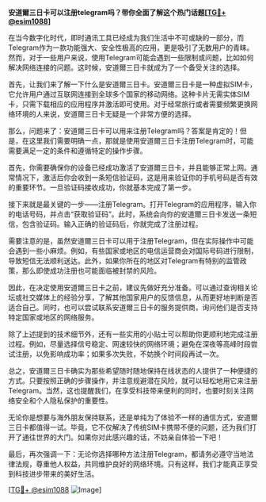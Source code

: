 **安道爾三日卡可以注册telegram吗？带你全面了解这个热门话题[[TG💪+ @esim1088](https://t.me/s/esim1088)]**

在当今数字化时代，即时通讯工具已经成为我们生活中不可或缺的一部分，而Telegram作为一款功能强大、安全性极高的应用，更是吸引了无数用户的青睐。然而，对于一些用户来说，使用Telegram可能会遇到一些限制或问题，比如如何解决网络连接的问题。这时候，安道爾三日卡就成为了一个备受关注的选择。

首先，让我们来了解一下什么是安道爾三日卡。安道爾三日卡是一种虚拟SIM卡，它允许用户通过互联网连接到全球多个国家的移动网络。这种卡片无需实体SIM卡，只需下载相应的应用程序并激活即可使用。对于经常旅行或者需要频繁更换网络环境的人来说，安道爾三日卡无疑是一个非常方便的选择。

那么，问题来了：安道爾三日卡可以用来注册Telegram吗？答案是肯定的！但是，在这里我们需要明确一点，那就是使用安道爾三日卡注册Telegram时，可能需要满足一定的条件和遵循特定的操作步骤。

首先，你需要确保你的设备已经成功激活了安道爾三日卡，并且能够正常上网。通常情况下，激活后你会收到一条短信验证码，这是用来验证你的手机号码是否有效的重要环节。一旦验证码接收成功，你就基本完成了第一步。

接下来就是最关键的一步——注册Telegram。打开Telegram的应用程序，输入你的电话号码，并点击“获取验证码”。此时，系统会向你的安道爾三日卡发送一条短信，包含验证码。输入正确的验证码后，你就完成了注册过程。

需要注意的是，虽然安道爾三日卡可以用于注册Telegram，但在实际操作中可能会遇到一些小麻烦。例如，有些国家或地区的电信运营商会对国际号码进行限制，导致短信无法顺利送达。此外，如果你所在的地区对Telegram有特别的监管政策，那么即使成功注册也可能面临被封禁的风险。

因此，在决定使用安道爾三日卡之前，建议先做好充分准备。可以通过查询相关论坛或社交媒体上的经验分享，了解其他国家用户的反馈信息，从而更好地判断是否适合自己。同时，也可以尝试联系安道爾三日卡的服务提供商，询问他们是否支持特定国家或地区的网络服务。

除了上述提到的技术细节外，还有一些实用的小贴士可以帮助你更顺利地完成注册过程。例如，尽量选择信号稳定、网速较快的网络环境；避免在深夜等高峰时段尝试注册，以免影响成功率；如果多次失败，不妨换个时间段再试一次。

总之，安道爾三日卡确实为那些希望随时随地保持在线状态的人提供了一种便捷的方式。只要按照正确的步骤操作，并注意规避潜在风险，就可以轻松地用它来注册Telegram。当然，这也提醒我们，在享受科技带来便利的同时，也要时刻关注网络安全和个人隐私保护的重要性。

无论你是想要与海外朋友保持联系，还是单纯为了体验不一样的通信方式，安道爾三日卡都值得一试。毕竟，它不仅解决了传统SIM卡携带不便的问题，还为我们打开了通往世界的大门。如果你对此感兴趣的话，不妨亲自体验一下吧！

最后，再次强调一下：无论你选择哪种方法注册Telegram，都请务必遵守当地法律法规，尊重他人权益，共同维护良好的网络环境。只有这样，我们才能真正享受到科技进步带来的美好生活。

[[TG💪+ @esim1088](https://t.me/s/esim1088) ![Image](https://i.postimg.cc/4NQfJmqS/Snipaste-2025-05-13-00-14-12.png)]